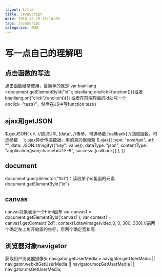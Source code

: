```yaml
---
layout: title
title: JavaScript
date: 2018-12-19 15:14:03
tags: JavaScript
categories: 前端
---
```

# 写一点自己的理解吧
## 点击函数的写法
点击函数经常使用，最简单的就是
var bianliang =document.getElementById("id");
bianliang.onclick=function(){}或者bianliang.on("click",funciton()){}
或者在前端界面的id处写一个onclick="test()"，然后在JS中写function test()
 <!--more--> 
## ajax和getJSON
 $.getJSON(
     url,            //请求URL
     [data],         //传参，可选参数
     [callback]      //回调函数，可选参数
 　);
ajax异步传递数据，用的真的很频繁
$.ajax({
            type: "post/get",
            url: "",
            data: JSON.stringify({"key": value}),
            dataType: "json",
            contentType: "application/json;charset=UTF-8",
            success: [callback]{
            },
        })
## document
document.querySelector("#id")：读取某个id里面的元素
document.getElementById("id")
## canvas
canvas对象表示一个html画布
var canvas1 = document.getElementById('canvas1');
var context1 = canvas1.getContext('2d');
context1.drawImage(video,0, 0, 300, 300);//前两个确定左上角开始画的坐标，后两个确定宽和高
## 浏览器对象navigator
获取用户浏览器摄像头
navigator.getUserMedia = navigator.getUserMedia || navigator.webkitGetUserMedia || navigator.mozGetUserMedia || navigator.msGetUserMedia;